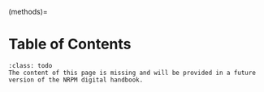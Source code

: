 (methods)=
# Table of Contents

```{admonition} Under construction
:class: todo
The content of this page is missing and will be provided in a future version of the NRPM digital handbook.
```

```{contents}
```